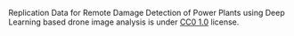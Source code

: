 Replication Data for Remote Damage Detection of Power Plants using Deep Learning based drone image analysis is under [CC0 1.0](https://creativecommons.org/publicdomain/zero/1.0/legalcode) license.